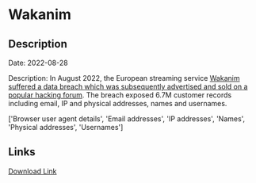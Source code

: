 # Wakanim

## Description

Date: 2022-08-28

Description:
In August 2022, the European streaming service <a href="https://www.animenewsnetwork.com/news/2022-09-07/wakanim-streaming-service-delays-content-after-possible-data-breach/.189234" target="_blank" rel="noopener">Wakanim suffered a data breach which was subsequently advertised and sold on a popular hacking forum</a>. The breach exposed 6.7M customer records including email, IP and physical addresses, names and usernames.


['Browser user agent details', 'Email addresses', 'IP addresses', 'Names', 'Physical addresses', 'Usernames']

## Links

[Download Link](https://link-to.net/1229997/757.0158547504128/dynamic/?r=d2FrYW5pbS50dg==)